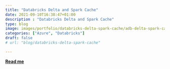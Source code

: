 ```yaml
---
title: "Databricks Delta and Spark Cache"
date: 2021-09-10T16:38:47+01:00
description : "Databricks Delta and Spark Cache"
type: blog
image: images/portfolio/databricks-delta-spark-cache/adb-delta-spark-cache-portfolio.png
categories: ["Azure", "Databricks"]
draft: false
# url: "blog/databricks-delta-spark-cache"

---
```



**[Read me](blog/databricks-delta-spark-cache)**
